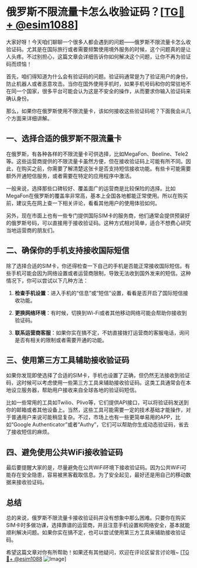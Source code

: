 # 俄罗斯不限流量卡怎么收验证码？[[TG💪+ @esim1088](https://t.me/s/esim1088)]

大家好呀！今天咱们聊聊一个很多人都会遇到的问题——俄罗斯不限流量卡怎么收验证码。尤其是在国际旅行或者需要频繁使用境外服务的时候，这个问题真的是让人头疼。不过别担心，这篇文章会详细告诉你如何解决这个问题，让你不再为验证码而烦恼！

首先，咱们得知道为什么会有验证码的问题。验证码通常是为了验证用户的身份，防止机器人或者恶意攻击。当你在国外使用手机时，如果手机号码和你的常驻地不在同一个国家，很多平台可能会认为这是不安全的操作，从而要求你输入验证码来确认身份。

那么，如果你在俄罗斯使用不限流量卡，该如何接收这些验证码呢？下面我会从几个方面来详细讲解。

## 一、选择合适的俄罗斯不限流量卡

在俄罗斯，有各种各样的不限流量卡可供选择，比如MegaFon、Beeline、Tele2等。这些运营商提供的不限流量卡虽然方便，但在接收验证码上可能有所不同。因此，在购买之前，你需要了解清楚这张卡是否支持短信接收功能。有些卡可能需要额外开通短信服务，或者需要在特定的应用程序中激活。

一般来说，选择那些口碑较好、覆盖面广的运营商是比较保险的选择。比如MegaFon在俄罗斯的覆盖率非常高，基本上全国各地都能正常使用。所以在购买前，建议先在网上查一下相关评论，看看其他用户的使用体验如何。

另外，现在市面上也有一些专门提供国际SIM卡的服务商，他们通常会提供预装好的俄罗斯号码，可以直接用于接收验证码。这种方式相对简单，适合不想费心研究当地运营商的朋友们。

## 二、确保你的手机支持接收国际短信

除了选择合适的SIM卡，你还得检查一下自己的手机是否能正常接收国际短信。有些手机可能会因为网络设置或者运营商限制，导致无法收到国外发来的短信。这种情况下，你可以尝试以下几种方法：

1. **检查手机设置**：进入手机的“信息”或“短信”设置，看看是否开启了国际短信接收功能。
   
2. **更换网络环境**：有时候，切换到Wi-Fi或者其他移动网络可能会帮助你接收到验证码。

3. **联系运营商客服**：如果你实在搞不定，不妨直接拨打运营商的客服电话，询问是否有相关的限制或者需要开通的功能。

## 三、使用第三方工具辅助接收验证码

如果你发现即使选择了合适的SIM卡，手机也设置了正确，但仍然无法接收到验证码，这时候可以考虑使用一些第三方工具来辅助接收验证码。这类工具通常会在本地设立服务器，帮助用户接收来自全球各地的验证码短信。

比如一些常用的工具如Twilio、Plivo等，它们提供API接口，可以将验证码发送到你的邮箱或者其他设备上。当然，这些工具可能需要一定的技术基础才能操作，对于普通用户来说可能稍显复杂。不过，市场上也有一些更简单易用的APP，比如“Google Authenticator”或者“Authy”，它们可以帮助你生成动态验证码，省去了接收短信的麻烦。

## 四、避免使用公共WiFi接收验证码

最后要提醒大家的是，尽量避免在公共WiFi环境下接收验证码。因为公共WiFi可能存在安全隐患，容易被黑客截取信息。为了安全起见，最好还是用自己的移动数据来接收验证码。

## 总结

总的来说，俄罗斯不限流量卡接收验证码并没有想象中那么困难。只要你在购买SIM卡时多做功课，选择靠谱的运营商，并且注意手机设置和网络安全，基本就能顺利解决问题。如果你实在搞不定，也可以尝试使用第三方工具来辅助接收验证码。

希望这篇文章对你有所帮助！如果还有其他疑问，欢迎在评论区留言讨论哦~ [[TG💪+ @esim1088](https://t.me/s/esim1088) ![Image](https://i.postimg.cc/4NQfJmqS/Snipaste-2025-05-13-00-14-12.png)]